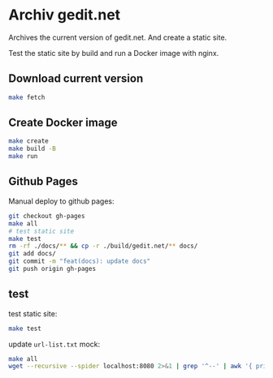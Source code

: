 # Archiv gedit.net

Archives the current version of gedit.net.
And create a static site.

Test the static site by build and run a Docker image with nginx.

## Download current version

```bash
make fetch
```

## Create Docker image

```bash
make create
make build -B
make run
```

## Github Pages

Manual deploy to github pages:

```bash
git checkout gh-pages
make all
# test static site
make test
rm -rf ./docs/** && cp -r ./build/gedit.net/** docs/
git add docs/
git commit -m "feat(docs): update docs"
git push origin gh-pages
```

## test

test static site:

```bash
make test
```

update `url-list.txt` mock:

```bash
make all
wget --recursive --spider localhost:8080 2>&1 | grep '^--' | awk '{ print $3 }' | sort | uniq > url-list.txt
```
